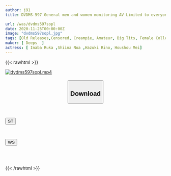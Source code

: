 ```yaml
---
author: j91
title: DVDMS-597 General men and women monitoring AV Limited to everyone's longed-for big-breasted female manager! Will you solve the troubles of male club members in the men's bath during training camp with your big breasts, handjobs and blowjobs? ? 4 Gently stroke a virgin club member whose erection can't be contained by seeing her breasts bigger than I imagined for the first time! A man who can't stand it anymore...

url: /was/dvdms597sopl
date: 2020-11-25T00:00:00Z
image: "dvdms597sopl.jpg"
tags: [Old Releases,Censored, Creampie, Amateur, Big Tits, Female College Student, Virgin Man	]
maker: [ Deeps  ]
actress: [ Inaba Ruka ,Shiina Noa ,Hazuki Rino, Houshou Mei]
---
```



{{< rawhtml >}}

<div class="video" data-videoid="0pjXxv4lwxue3W">
    <a href="javascript:;">
        <img src="/was/dvdms597sopl/dvdms597sopl.jpg" width="WIDTH" height="HEIGHT" alt="dvdms597sopl.mp4" loading="lazy">
    </a>
</div>

<script type="text/javascript" src="https://j91.asia/asset/on-demand-st.js"></script>

<br>
  <link rel="stylesheet" href="https://j91.asia/asset/bs5.css">
  
  <center>
  <button class="btn btn-primary" type="button" data-bs-toggle="collapse" data-bs-target=".multi-collapse" aria-expanded="false" aria-controls="multiCollapseExample1 multiCollapseExample2"><h2>Download</h2></button></center>
</p>
<div class="row">
  <div class="col">
    <div class="collapse multi-collapse" id="multiCollapseExample1">
      <div class="card card-body">
	      	      <br>
<div class="buttons">  
<p><a href="https://streamtape.to/v/0pjXxv4lwxue3W" target="_blank"><button class="btn-hover color-3"><i class="fa fa-download"></i> ST</button></a></p></div>
    </div>
  </div>
</div>
  <div class="col">
    <div class="collapse multi-collapse" id="multiCollapseExample2">
      <div class="card card-body">
	      <br>
<div class="buttons">
<p><a href="https://wolfstream.tv/jejcszi2z9zl" target="_blank"><button class="btn-hover color-8"><i class="fa fa-download"></i> WS</button></a></p></div>
<br><br>
      </div>
    </div>
  </div>
</div>

{{< /rawhtml >}}